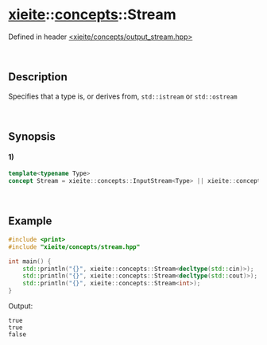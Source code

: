 # [xieite](../../xieite.md)\:\:[concepts](../../concepts.md)\:\:Stream
Defined in header [<xieite/concepts/output_stream.hpp>](../../../include/xieite/concepts/output_stream.hpp)

&nbsp;

## Description
Specifies that a type is, or derives from, `std::istream` or `std::ostream`

&nbsp;

## Synopsis
#### 1)
```cpp
template<typename Type>
concept Stream = xieite::concepts::InputStream<Type> || xieite::concepts::OutputStream<Type>;
```

&nbsp;

## Example
```cpp
#include <print>
#include "xieite/concepts/stream.hpp"

int main() {
    std::println("{}", xieite::concepts::Stream<decltype(std::cin)>);
    std::println("{}", xieite::concepts::Stream<decltype(std::cout)>);
    std::println("{}", xieite::concepts::Stream<int>);
}
```
Output:
```
true
true
false
```
